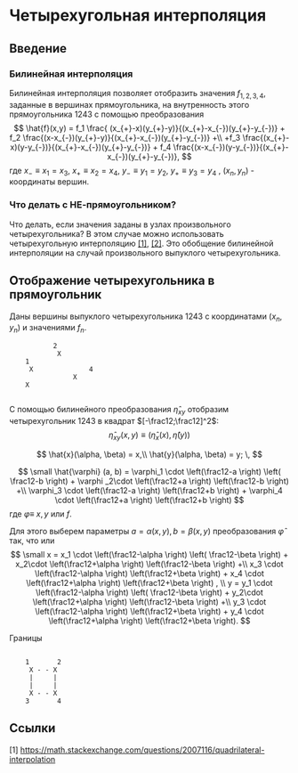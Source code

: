 # Четырехугольная интерполяция

## Введение

### Билинейная интерполяция
Билинейная интерполяция позволяет отобразить значения $f_{1,2,3,4}$, заданные  в вершинах прямоугольника, на внутренность этого прямоугольника $1243$ с помощью преобразования
$$
\hat{f}(x,y) = f_1 \frac{ (x_{+}-x)(y_{+}-y)}{(x_{+}-x_{-})(y_{+}-y_{-})} +
f_2 \frac{(x-x_{-})(y_{+}-y)}{(x_{+}-x_{-})(y_{+}-y_{-})} +\\
+f_3 \frac{(x_{+}-x)(y-y_{-})}{(x_{+}-x_{-})(y_{+}-y_{-})} +
f_4 \frac{(x-x_{-})(y-y_{-})}{(x_{+}-x_{-})(y_{+}-y_{-})},
$$
где $x_{-}\equiv x_1=x_3$, $x_{+} \equiv x_2=x_4$,  $y_{-} \equiv y_1=y_2$,  $y_{+} \equiv y_3=y_4$ ,  $(x_n,y_n)$ - координаты вершин.

### Что делать с НЕ-прямоугольником?
Что делать, если значения заданы в узлах произвольного четырехугольника? В этом случае можно использовать четырехугольную интерполяцию [[1]](https://math.stackexchange.com/questions/2007116/quadrilateral-interpolation), [[2]](http://reedbeta.com/blog/quadrilateral-interpolation-part-2/). Это обобщение билинейной интерполяции на случай произвольного выпуклого четырехугольника.

## Отображение четырехугольника в прямоугольник
Даны  вершины выпуклого четырехугольника $1243$  с координатами $(x_n,y_n)$ и значениями $f_n$. 

```ascii
           2
            X                                
    1 
     X              4
                X
    X
   
```

С помощью билинейного преобразования $\hat{\eta}_{xy}$ отобразим четырехугольник 1243 в квадрат $[-\frac12;\frac12]^2$:
$$
\hat{\eta}_{xy}(x,y)\equiv(\hat{\eta}_x(x),\hat{\eta}(y))
$$

$$
\hat{x}(\alpha, \beta) = x,\\
\hat{y}(\alpha, \beta) = y; \,
$$


$$ 
\small
\hat{\varphi} (a, b) =
  \varphi_1 \cdot \left(\frac12-a \right)  \left( \frac12-b \right) +
  \varphi _2\cdot \left(\frac12+a \right)  \left(\frac12-b \right)  +\\
  \varphi_3  \cdot \left(\frac12-a \right)  \left(\frac12+b \right)  + 
  \varphi_4 \cdot  \left(\frac12+a \right) \left(\frac12+b \right)
$$
где $\varphi \equiv$  $x,y$ или $f$.

Для этого выберем параметры $a=\alpha(x,y), b=\beta(x,y)$ преобразования $\hat{\varphi}$ так, что
или
$$ 
\small
x = 
   x_1 \cdot \left(\frac12-\alpha \right)  \left( \frac12-\beta \right) +
   x_2\cdot \left(\frac12+\alpha \right)   \left(\frac12-\beta \right)  +\\
   x_3  \cdot \left(\frac12-\alpha \right)  \left(\frac12+\beta \right)  + 
   x_4 \cdot  \left(\frac12+\alpha \right) \left(\frac12+\beta \right) , \\
 y = 
   y_1 \cdot \left(\frac12-\alpha \right)  \left( \frac12-\beta \right) +
   y_2\cdot \left(\frac12+\alpha \right)   \left(\frac12-\beta \right)  +\\ 
   y_3  \cdot \left(\frac12-\alpha \right)  \left(\frac12+\beta \right)  + 
   y_4 \cdot  \left(\frac12+\alpha \right) \left(\frac12+\beta \right).
$$

Границы


```ascii

    1       2
     X - - X
     |     |
     |     |
     X - - X
    3       4
   ```


## Ссылки
[1] https://math.stackexchange.com/questions/2007116/quadrilateral-interpolation
<!--stackedit_data:
eyJoaXN0b3J5IjpbLTE1NDUzNjQ0NTQsLTEwNTU1NDk0MjMsLT
E5Mjg3ODIwMjgsNzA5NDM1MTg2LDYwNDQ4NTQ5NSwxNDU5MDE2
MjIwLDE5MTA3MTM1NDcsMjc4OTAzNzUxLDE3ODU4Mzk3NDksLT
E5NzcxMjUzNDksLTE0NzQ2MDQ2OTAsMTI1ODgxMTU5NCwtMTI2
MTAyNzg1MCwtMTU2NzU1MTQ2MSwzMTc4NjQ0NTUsNDcyNjg1OT
k4LDEyNjk0NDk0MzddfQ==
-->